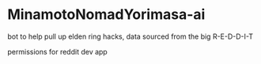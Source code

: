 # MinamotoNomadYorimasa-ai
bot to help pull up elden ring hacks, data sourced from the big R-E-D-D-I-T 

permissions for reddit dev app


